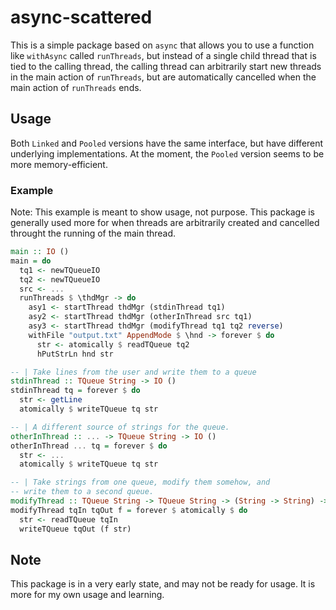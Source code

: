 # async-scattered

This is a simple package based on `async` that allows you to use a function like `withAsync` called `runThreads`, but instead of a single child thread that is tied to the calling thread, the calling thread can arbitrarily start new threads in the main action of `runThreads`, but are automatically cancelled when the main action of `runThreads` ends.

## Usage

Both `Linked` and `Pooled` versions have the same interface, but have different underlying implementations. At the moment, the `Pooled` version seems to be more memory-efficient.

### Example

Note: This example is meant to show usage, not purpose. This package is generally used more for when threads are arbitrarily created and cancelled throught the running of the main thread.

```haskell
main :: IO ()
main = do
  tq1 <- newTQueueIO
  tq2 <- newTQueueIO
  src <- ...
  runThreads $ \thdMgr -> do
    asy1 <- startThread thdMgr (stdinThread tq1)
    asy2 <- startThread thdMgr (otherInThread src tq1)
    asy3 <- startThread thdMgr (modifyThread tq1 tq2 reverse)
    withFile "output.txt" AppendMode $ \hnd -> forever $ do
      str <- atomically $ readTQueue tq2
      hPutStrLn hnd str

-- | Take lines from the user and write them to a queue
stdinThread :: TQueue String -> IO ()
stdinThread tq = forever $ do
  str <- getLine
  atomically $ writeTQueue tq str

-- | A different source of strings for the queue.
otherInThread :: ... -> TQueue String -> IO ()
otherInThread ... tq = forever $ do
  str <- ...
  atomically $ writeTQueue tq str

-- | Take strings from one queue, modify them somehow, and
-- write them to a second queue.
modifyThread :: TQueue String -> TQueue String -> (String -> String) -> IO ()
modifyThread tqIn tqOut f = forever $ atomically $ do
  str <- readTQueue tqIn
  writeTQueue tqOut (f str)
```

## Note

This package is in a very early state, and may not be ready for usage. It is more for my own usage and learning.
